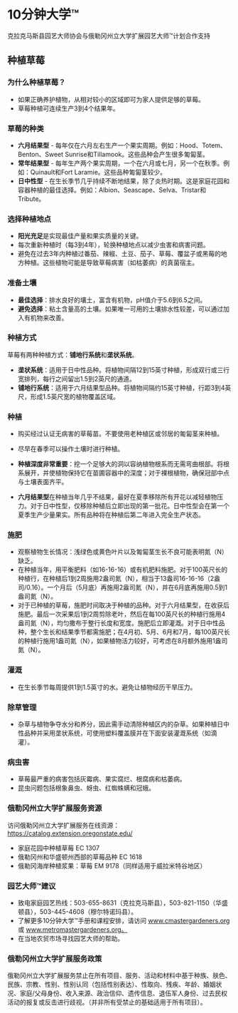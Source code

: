 # 10分钟大学™  
克拉克马斯县园艺大师协会与俄勒冈州立大学扩展园艺大师™计划合作支持  

## 种植草莓  

### 为什么种植草莓？  
- 如果正确养护植物，从相对较小的区域即可为家人提供足够的草莓。  
- 草莓种植可连续生产3到4个结果年。  

### 草莓的种类  
- **六月结果型** - 每年仅在六月左右生产一个果实周期。例如：Hood、Totem、Benton、Sweet Sunrise和Tillamook。这些品种会产生很多匍匐茎。  
- **常年结果型** - 每年生产两个果实周期，一个在六月或七月，另一个在秋季。例如：Quinault和Fort Laramie。这些品种匍匐茎较少。  
- **日中性型** - 在生长季节几乎持续不断地结果，除了炎热时期。这是家庭花园和容器种植的最佳选择。例如：Albion、Seascape、Selva、Tristar和Tribute。  

### 选择种植地点  
- **阳光充足**是实现最佳产量和果实质量的关键。  
- 每次重新种植时（每3到4年），轮换种植地点以减少虫害和病害问题。  
- 避免在过去3年内种植过番茄、辣椒、土豆、茄子、草莓、覆盆子或黑莓的地方种植。这些植物可能是导致草莓病害（如枯萎病）的真菌宿主。  

### 准备土壤  
- **最佳选择**：排水良好的壤土，富含有机物，pH值介于5.6到6.5之间。  
- **避免选择**：粘土含量高的土壤。如果唯一可用的土壤排水性较差，可以通过加入有机物来改善。  

### 种植方式  
草莓有两种种植方式：**铺地行系统**和**垄状系统**。  
- **垄状系统**：适用于日中性品种。将植物间隔12到15英寸种植，形成双行或三行宽排列，每行之间留出1.5到2英尺的通道。  
- **铺地行系统**：适用于六月结果型品种。将植物间隔约15英寸种植，行距3到4英尺，形成1.5英尺宽的植物覆盖区域。  

### 种植  
- 购买经过认证无病害的草莓苗。不要使用老种植区或邻居的匍匐茎来种植。  
- 尽早在春季可以操作土壤时进行种植。  
- **种植深度非常重要**：挖一个足够大的洞以容纳植物根系而无需弯曲根部。将根系展开，并使植物保持它在苗圃容器中的深度；对于裸根植物，确保冠部中点与土壤表面齐平。  

- **六月结果型**在种植当年几乎不结果，最好在夏季移除所有开花以减轻植物压力。对于日中性型，仅移除种植后立即出现的第一批花。日中性型会在第一个夏季生产少量果实。所有品种将在种植后第二年进入完全生产状态。  

### 施肥  
- 观察植物生长情况：浅绿色或黄色叶片以及匍匐茎生长不良可能表明氮（N）缺乏。  
- 在种植当年，用平衡肥料（如16-16-16）或有机肥料施肥。对于100英尺长的种植行，在种植后1到2周施用2盎司氮（N），相当于13盎司16-16-16（2盎司/0.16）。一个月后（5月底）再施用2盎司氮（N），并在6月底再施用0.5到1盎司氮（N）。  
- 对于已种植的草莓，施肥时间取决于种植的品种。对于六月结果型，在收获后施肥。最后一次采果后1到2周剪除老叶，然后在每100英尺长的种植行施用4盎司氮（N），均匀撒布于整行长度和宽度。施肥后立即灌溉。对于日中性品种，整个生长和结果季节都需施肥；在4月初、5月、6月和7月，每100英尺长的种植行施用1盎司氮（N），如果植物活力较好，可考虑在8月额外施用1盎司氮（N）。  

### 灌溉  
- 在生长季节每周提供1到1.5英寸的水。避免让植物经历干旱压力。  

### 除草管理  
- 杂草与植物争夺水分和养分，因此需手动清除种植区内的杂草。如果种植日中性品种并采用垄状系统，可使用塑料覆盖膜并在下面安装灌溉系统（如滴灌）。  

### 病虫害  
- 草莓最严重的病害包括灰霉病、果实腐烂、根腐病和枯萎病。  
- 昆虫问题包括根象鼻虫、蚜虫、红蜘蛛螨和冠蛾。  

### 俄勒冈州立大学扩展服务资源  
访问俄勒冈州立大学扩展服务在线资源：https://catalog.extension.oregonstate.edu/  
- 家庭花园中种植草莓 EC 1307  
- 俄勒冈州和华盛顿州西部的草莓品种 EC 1618  
- 俄勒冈海岸种植浆果：草莓 EM 9178（同样适用于威拉米特谷地区）  

### 园艺大师™建议  
- 致电家庭园艺热线：503-655-8631（克拉克马斯县），503-821-1150（华盛顿县），503-445-4608（穆尔特诺玛县）。  
- 了解更多10分钟大学™手册和课程安排，请访问 www.cmastergardeners.org 或 www.metromastergardeners.org。  
- 在当地农贸市场寻找园艺大师的帮助。  

### 俄勒冈州立大学扩展服务政策  
俄勒冈州立大学扩展服务禁止在所有项目、服务、活动和材料中基于种族、肤色、民族、宗教、性别、性别认同（包括性别表达）、性取向、残疾、年龄、婚姻状况、家庭/父母身份、收入来源、政治信仰、遗传信息、退伍军人身份、过去民权活动的报复或反击进行歧视。（并非所有受禁止的基础适用于所有项目）。